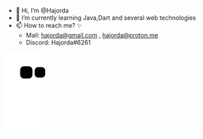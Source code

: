 - 👋 Hi, I’m @Hajorda
- 🌱 I’m currently learning Java,Dart and several web technologies 
- 📫 How to reach me? ✨ 
  -  Mail: hajorda@gmail.com , hajorda@proton.me
  -  Discord: Hajorda#6261

![Snake](https://github.com/Hajorda/Hajorda/blob/7083d0a30ff37b3f5706207e514f17201ef6ed01/github-contribution-grid-snake.svg)
<picture>
  
